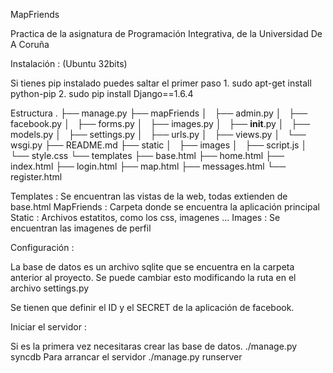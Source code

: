MapFriends

Practica de la asignatura de Programación Integrativa, de la Universidad De A Coruña

Instalación : (Ubuntu 32bits)

Si tienes pip instalado puedes saltar el primer paso
    1. sudo apt-get install python-pip
    2. sudo pip install Django==1.6.4


Estructura
.
├── manage.py
├── mapFriends
│   ├── admin.py
│   ├── facebook.py
│   ├── forms.py
│   ├── images.py
│   ├── __init__.py
│   ├── models.py
│   ├── settings.py
│   ├── urls.py
│   ├── views.py
│   └── wsgi.py
├── README.md
├── static
│   ├── images
│   ├── script.js
│   └── style.css
└── templates
    ├── base.html
    ├── home.html
    ├── index.html
    ├── login.html
    ├── map.html
    ├── messages.html
    └── register.html

Templates : Se encuentran las vistas de la web, todas extienden de base.html
MapFriends : Carpeta donde se encuentra la aplicación principal
Static : Archivos estatitos, como los css, imagenes ...
Images : Se encuentran las imagenes de perfil


Configuración :

La base de datos es un archivo sqlite que se encuentra en la carpeta anterior 
al proyecto. Se puede cambiar esto modificando la ruta en el archivo settings.py

Se tienen que definir el ID y el SECRET de la aplicación de facebook.


Iniciar el servidor :

Si es la primera vez necesitaras crear las base de datos.
    ./manage.py syncdb
Para arrancar el servidor
    ./manage.py runserver
